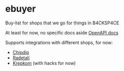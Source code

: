 # ebuyer

Buy-list for shops that we go for things in B4CKSP4CE

At least for now, no specific docs aside [OpenAPI docs](backend/openapi.json)

Supports integrations with different shops, for now:
- [Chipdip](https://www.chipdip.ru)
- [Radetali](https://www.radetali.ru)
- [Krepkom](https://krepcom.ru) (with hacks for now)